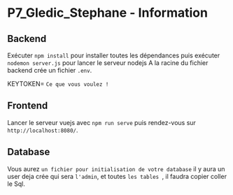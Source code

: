 # P7_Gledic_Stephane - Information

## Backend

Exécuter `npm install` pour installer toutes les dépendances puis exécuter `nodemon server.js` pour lancer le serveur nodejs
A la racine du fichier backend crée un fichier `.env`.

KEYTOKEN= `Ce que vous voulez !`

## Frontend

Lancer le serveur vuejs avec `npm run serve` puis rendez-vous sur `http://localhost:8080/`.

## Database

Vous aurez `un fichier pour initialisation de votre database` il y aura un user deja crée qui sera `l'admin`, et toutes `les tables `, il faudra copier coller le Sql. 
